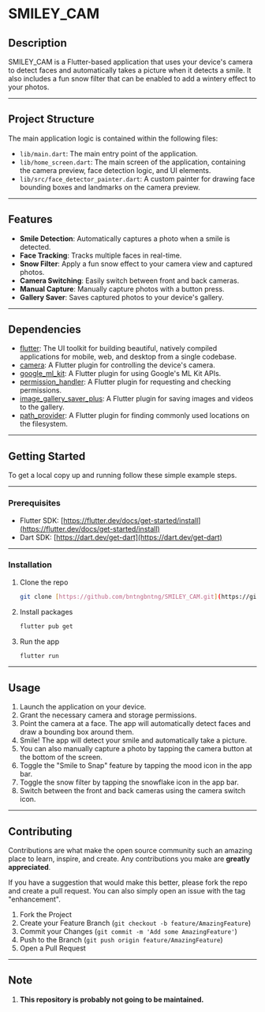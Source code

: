 # SMILEY_CAM

## Description

SMILEY_CAM is a Flutter-based application that uses your device's camera to detect faces and automatically takes a picture when it detects a smile. It also includes a fun snow filter that can be enabled to add a wintery effect to your photos.

---
## Project Structure

The main application logic is contained within the following files:

* `lib/main.dart`: The main entry point of the application.
* `lib/home_screen.dart`: The main screen of the application, containing the camera preview, face detection logic, and UI elements.
* `lib/src/face_detector_painter.dart`: A custom painter for drawing face bounding boxes and landmarks on the camera preview.

---
## Features

* **Smile Detection**: Automatically captures a photo when a smile is detected.
* **Face Tracking**: Tracks multiple faces in real-time.
* **Snow Filter**: Apply a fun snow effect to your camera view and captured photos.
* **Camera Switching**: Easily switch between front and back cameras.
* **Manual Capture**: Manually capture photos with a button press.
* **Gallery Saver**: Saves captured photos to your device's gallery.

---
## Dependencies

* [flutter](https://flutter.dev/): The UI toolkit for building beautiful, natively compiled applications for mobile, web, and desktop from a single codebase.
* [camera](https://pub.dev/packages/camera): A Flutter plugin for controlling the device's camera.
* [google_ml_kit](https://pub.dev/packages/google_ml_kit): A Flutter plugin for using Google's ML Kit APIs.
* [permission_handler](https://pub.dev/packages/permission_handler): A Flutter plugin for requesting and checking permissions.
* [image_gallery_saver_plus](https://pub.dev/packages/image_gallery_saver_plus): A Flutter plugin for saving images and videos to the gallery.
* [path_provider](https://pub.dev/packages/path_provider): A Flutter plugin for finding commonly used locations on the filesystem.

---
## Getting Started

To get a local copy up and running follow these simple example steps.

---
### Prerequisites

* Flutter SDK: [https://flutter.dev/docs/get-started/install](https://flutter.dev/docs/get-started/install)
* Dart SDK: [https://dart.dev/get-dart](https://dart.dev/get-dart)

---
### Installation

1.  Clone the repo
    ```sh
    git clone [https://github.com/bntngbntng/SMILEY_CAM.git](https://github.com/bntngbntng/SMILEY_CAM.git)
    ```
2.  Install packages
    ```sh
    flutter pub get
    ```
3.  Run the app
    ```sh
    flutter run
    ```

---
## Usage

1.  Launch the application on your device.
2.  Grant the necessary camera and storage permissions.
3.  Point the camera at a face. The app will automatically detect faces and draw a bounding box around them.
4.  Smile! The app will detect your smile and automatically take a picture.
5.  You can also manually capture a photo by tapping the camera button at the bottom of the screen.
6.  Toggle the "Smile to Snap" feature by tapping the mood icon in the app bar.
7.  Toggle the snow filter by tapping the snowflake icon in the app bar.
8.  Switch between the front and back cameras using the camera switch icon.

---
## Contributing

Contributions are what make the open source community such an amazing place to learn, inspire, and create. Any contributions you make are **greatly appreciated**.

If you have a suggestion that would make this better, please fork the repo and create a pull request. You can also simply open an issue with the tag "enhancement".

1.  Fork the Project
2.  Create your Feature Branch (`git checkout -b feature/AmazingFeature`)
3.  Commit your Changes (`git commit -m 'Add some AmazingFeature'`)
4.  Push to the Branch (`git push origin feature/AmazingFeature`)
5.  Open a Pull Request

---
## Note
1. **This repository is probably not going to be maintained.**
